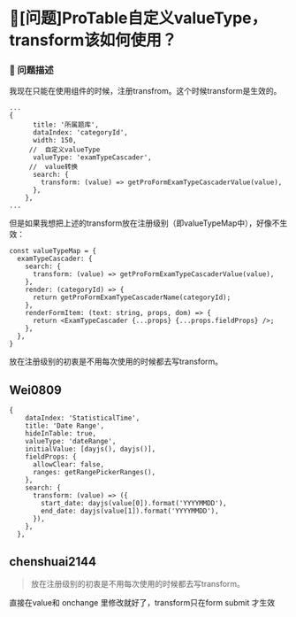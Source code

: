 # 🧐[问题]ProTable自定义valueType， transform该如何使用？

### 🧐 问题描述

我现在只能在使用组件的时候，注册transfrom。这个时候transform是生效的。

```
...
{
      title: '所属题库',
      dataIndex: 'categoryId',
      width: 150,
     //  自定义valueType
      valueType: 'examTypeCascader',
     //  value转换
      search: {
        transform: (value) => getProFormExamTypeCascaderValue(value),
      },
    },
...
```

但是如果我想把上述的transform放在注册级别（即valueTypeMap中），好像不生效：

```
const valueTypeMap = {
  examTypeCascader: {
    search: {
      transform: (value) => getProFormExamTypeCascaderValue(value),
    },
    render: (categoryId) => {
      return getProFormExamTypeCascaderName(categoryId);
    },
    renderFormItem: (text: string, props, dom) => {
      return <ExamTypeCascader {...props} {...props.fieldProps} />;
    },
  },
}
```

放在注册级别的初衷是不用每次使用的时候都去写transform。

## Wei0809

```
{
    dataIndex: 'StatisticalTime',
    title: 'Date Range',
    hideInTable: true,
    valueType: 'dateRange',
    initialValue: [dayjs(), dayjs()],
    fieldProps: {
      allowClear: false,
      ranges: getRangePickerRanges(),
    },
    search: {
      transform: (value) => ({
        start_date: dayjs(value[0]).format('YYYYMMDD'),
        end_date: dayjs(value[1]).format('YYYYMMDD'),
      }),
    },
  },

```

## chenshuai2144

> 放在注册级别的初衷是不用每次使用的时候都去写transform。

直接在value和 onchange 里修改就好了，transform只在form submit 才生效
